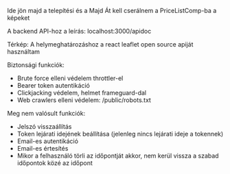 Ide jön majd a telepítési és a 
Majd Át kell cserálnem a PriceListComp-ba a képeket

A backend API-hoz a leírás: localhost:3000/apidoc 

Térkép:
A helymeghatározáshoz a react leaflet open source apiját használtam

Biztonsági funkciók:
- Brute force elleni védelem throttler-el
- Bearer token autentikáció
- Clickjacking védelem, helmet frameguard-dal
- Web crawlers elleni védelem: /public/robots.txt

Meg nem valósult funkciók:
- Jelszó visszaállítás
- Token lejárati idejének beállítása (jelenleg nincs lejárati ideje a tokennek)
- Email-es autentikáció
- Email-es értesítés
- Mikor a felhasználó törli az időpontját akkor, nem kerül vissza a szabad időpontok közé az időpont